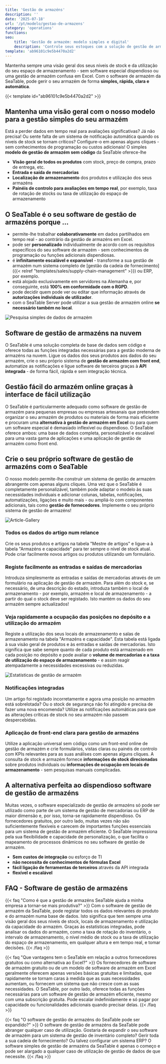 ```yaml
---
title: 'Gestão de armazéns'
description: ''
date: '2025-07-18'
url: '/pt/modelo/gestao-de-armazens'
category: 'operations'
functions:
seo:
    title: 'Gestão de armazém: modelo simples e digital'
    description: 'Controle seus estoques com a solução de gestão de armazém digital da SeaTable.'
template: 'ab96101c9e5b4470a2d2'
---
```


Mantenha sempre uma visão geral dos seus níveis de stock e da utilização do seu espaço de armazenamento - sem software especial dispendioso ou uma gestão de armazém confusa em Excel. Com o software de armazém da SeaTable, pode gerir o seu armazém de forma **simples, rápida, clara e automática**.

{{< template id="ab96101c9e5b4470a2d2" >}}

## Mantenha uma visão geral com o nosso modelo para a gestão simples do seu armazém

Está a perder dados em tempo real para avaliações significativas? Já não precisa! Ou sente falta de um sistema de notificação automática quando os níveis de stock se tornam críticos? Configure-o em apenas alguns cliques - sem conhecimentos de programação ou custos adicionais! O simples **modelo de gestão de armazém sem código** da SeaTable oferece-lhe

- **Visão geral de todos os produtos** com stock, preço de compra, prazo de entrega, etc.
- **Entrada e saída de mercadorias**
- **Localização de armazenamento** dos produtos e utilização dos seus armazéns
- **Painéis de controlo para avaliações em tempo real**, por exemplo, taxa de rotação de stocks ou taxa de utilização do espaço de armazenamento

## O SeaTable é o seu software de gestão de armazéns porque ...

- permite-lhe trabalhar **colaborativamente** em dados partilhados em tempo real - ao contrário da gestão de armazéns em Excel.
- pode ser **personalizado** individualmente de acordo com os requisitos específicos do seu software de armazém - sem conhecimentos de programação ou funções adicionais dispendiosas.
- é **infinitamente escalável e expansível** - transforme a sua gestão de armazém num sistema completo de [gestão da cadeia de fornecimento]({{< relref "templates/sales/supply-chain-management" >}}) ou ERP, por exemplo.
- está alojado exclusivamente em servidores na Alemanha e, por conseguinte, está **100% em conformidade com o RGPD**.
- pode decidir quem pode ver ou editar que informação através de **autorizações individuais de utilizador**.
- com o SeaTable Server pode utilizar a sua gestão de armazém online **se necessário também no local**.

![Pesquisa simples de dados de armazém](warehouse-enquiry.jpg)

## Software de gestão de armazéns na nuvem

O SeaTable é uma solução completa de base de dados sem código e oferece todas as funções integradas necessárias para a gestão moderna de armazéns na nuvem. Ligue os dados dos seus produtos aos dados do seu armazém, crie o seu próprio sistema de **gestão de armazém com front end**, automatize as notificações e ligue software de terceiros graças à **API integrada** - de forma fácil, rápida e sem integração técnica.

## Gestão fácil do armazém online graças à interface de fácil utilização

O SeaTable é particularmente adequado como software de gestão de armazém para pequenas empresas ou empresas artesanais que pretendem organizar o seu armazém de produtos ou materiais de forma mais eficiente e procuram uma **alternativa à gestão de armazém em Excel** ou para quem um software especial é demasiado inflexível ou dispendioso. O SeaTable oferece ambos: uma base de dados completa, personalizável e escalável para uma vasta gama de aplicações e uma aplicação de gestão de armazém como front end.

## Crie o seu próprio software de gestão de armazéns com o SeaTable

O nosso modelo permite-lhe construir um sistema de gestão de armazém abrangente com apenas alguns cliques. Uma vez que o SeaTable é completamente personalizável, também pode adaptar o modelo às suas necessidades individuais e adicionar colunas, tabelas, notificações, automatizações, ligações e muito mais - ou ampliá-lo com componentes adicionais, tais como **gestão de fornecedores**. Implemente o seu próprio sistema de gestão de armazéns!

![Article-Gallery](stock-gallery.jpg)

### Todos os dados do artigo num relance

Crie os seus produtos e artigos na tabela "Mestre de artigos" e ligue-a à tabela "Armazéns e capacidade" para ter sempre o nível de stock atual. Pode criar facilmente novos artigos ou produtos utilizando um formulário.

### Registe facilmente as entradas e saídas de mercadorias

Introduza simplesmente as entradas e saídas de mercadorias através de um formulário na aplicação de gestão de armazém. Para além do stock e, se necessário, de uma descrição do estado, introduza também o local de armazenamento - por exemplo, armazém e local de armazenamento - a partir do qual o stock deve ser registado. Isto mantém os dados do seu armazém sempre actualizados!

### Veja rapidamente a ocupação das posições no depósito e a utilização do armazém

Registe a utilização dos seus locais de armazenamento e salas de armazenamento na tabela "Armazéns e capacidade". Esta tabela está ligada à sua visão geral de produtos e às entradas e saídas de mercadorias. Isto significa que sabe sempre quanto de cada produto está armazenado em cada posição no depósito e pode avaliar o **volume de mercadorias e a taxa de utilização do espaço de armazenamento** - e assim reagir atempadamente a necessidades excessivas ou reduzidas.

![Estatísticas de gestão de armazém](warehouse-statistics.jpg)

### Notificações integradas

Um artigo foi registado incorretamente e agora uma posição no armazém está sobrelotada? Ou o stock de segurança não foi atingido e precisa de fazer uma nova encomenda? Utilize as notificações automáticas para que as alterações críticas de stock no seu armazém não passem despercebidas.

### Aplicação de front-end clara para gestão de armazéns

Utilize a aplicação universal sem código como um front-end online de gestão de armazém e crie formulários, vistas claras ou painéis de controlo com KPIs relevantes para as suas análises com apenas alguns cliques. A consulta de stock e armazém fornece **informações de stock direcionadas** sobre produtos individuais ou **informações de ocupação em locais de armazenamento** - sem pesquisas manuais complicadas.

## A alternativa perfeita ao dispendioso software de gestão de armazéns

Muitas vezes, o software especializado de gestão de armazéns só pode ser utilizado como parte de um sistema de gestão de mercadorias ou ERP de maior dimensão e, por isso, torna-se rapidamente dispendioso. Os fornecedores gratuitos, por outro lado, muitas vezes não são suficientemente flexíveis e carecem de importantes funções essenciais para um sistema de gestão de armazém eficiente. O SeaTable impressiona pela sua flexibilidade e capacidade de personalização, o que facilita o mapeamento de processos dinâmicos no seu software de gestão de armazém.

- **Sem custos de integração** ou esforço de TI
- **não necessita de conhecimentos de fórmulas Excel**
- **fácil ligação de ferramentas de terceiros** através da API integrada
- **flexível e escalável**

## FAQ - Software de gestão de armazéns

{{< faq "Como é que a gestão de armazéns SeaTable ajuda a minha empresa a tornar-se mais produtiva?" >}}
Com o software de gestão de armazém da SeaTable, pode registar todos os dados relevantes do produto e do armazém numa base de dados. Isto significa que tem sempre uma visão geral dos seus níveis de stock, locais de armazenamento e utilização da capacidade do armazém. Graças às estatísticas integradas, pode analisar os dados do armazém, como a taxa de rotação do inventário, o intervalo de armazenamento, o nível médio de stock ou a taxa de utilização do espaço de armazenamento, em qualquer altura e em tempo real, e tomar decisões.
{{< /faq >}}

{{< faq "Que vantagens tem o SeaTable em relação a outros fornecedores gratuitos ou como alternativa ao Excel?" >}}
Os fornecedores de software de armazém gratuito ou de um modelo de software de armazém em Excel geralmente oferecem apenas versões básicas gratuitas e limitadas, que rapidamente se tornam caras à medida que as suas necessidades aumentam, ou fornecem um sistema que não cresce com as suas necessidades. O SeaTable, por outro lado, oferece todas as funções necessárias para um software de gestão de armazém eficiente, mesmo com uma subscrição gratuita. Pode escalar indefinidamente e só pagar por capacidade ou funcionalidades adicionais quando precisar delas.
{{< /faq >}}

{{< faq "O software de gestão de armazéns do SeaTable pode ser expandido?" >}}
O software de gestão de armazéns da SeaTable pode abranger qualquer caso de utilização. Gostaria de expandir o seu software de armazém para um sistema de gestão de inventário completo? Gerir toda a sua cadeia de fornecimento? Ou talvez configurar um sistema ERP? O software simples de gestão de armazéns da SeaTable é apenas o começo e pode ser alargado a qualquer caso de utilização de gestão de dados de que necessite.
{{< /faq >}}